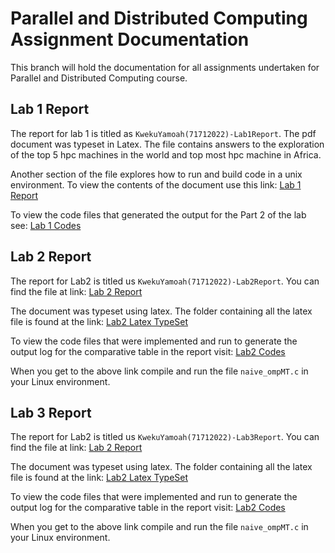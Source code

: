 # Parallel and Distributed Computing Assignment Documentation
This branch will hold the documentation for all assignments undertaken for Parallel and Distributed Computing course.

## Lab 1 Report
The report for lab 1 is titled as `KwekuYamoah(71712022)-Lab1Report`. The pdf document was typeset in Latex. The file contains answers to the exploration of the top 5 hpc machines in the world and top most hpc machine in Africa. 

Another section of the file explores how to run and build code in a unix environment. To view the contents of the document use this link: [Lab 1 Report](https://github.com/KwekuYamoah/Parallel-and-Distributed-Computing/blob/e0dc0f747d5cdd237bd1aa82770f1b89f798f01e/KwekuYamoah(71712022)-Lab1Report.pdf)

To view the code files that generated the output for the Part 2 of the lab see: [Lab 1 Codes](https://github.com/KwekuYamoah/Parallel-and-Distributed-Computing/tree/main/Lab1/Codes)

## Lab 2 Report
The report for Lab2 is titled us `KwekuYamoah(71712022)-Lab2Report`. You can find the file at link: [Lab 2 Report](https://github.com/KwekuYamoah/Parallel-and-Distributed-Computing/blob/88d71a2eb3701d7c36774cd4140bf21e36e2c614/README.md#L14)

The document was typeset using latex. The folder containing all the latex file is found at the link: [Lab2 Latex TypeSet](https://github.com/KwekuYamoah/Parallel-and-Distributed-Computing/blob/88d71a2eb3701d7c36774cd4140bf21e36e2c614/README.md#L12)

To view the code files that were implemented and run to generate the output log for the comparative table in the report visit: [Lab2 Codes](https://github.com/KwekuYamoah/Parallel-and-Distributed-Computing/tree/main/Lab2)

When you get to the above link compile and run the file `naive_ompMT.c` in your Linux environment.

## Lab 3 Report
The report for Lab2 is titled us `KwekuYamoah(71712022)-Lab3Report`. You can find the file at link: [Lab 2 Report](https://github.com/KwekuYamoah/Parallel-and-Distributed-Computing/blob/88d71a2eb3701d7c36774cd4140bf21e36e2c614/README.md#L14)

The document was typeset using latex. The folder containing all the latex file is found at the link: [Lab2 Latex TypeSet](https://github.com/KwekuYamoah/Parallel-and-Distributed-Computing/blob/88d71a2eb3701d7c36774cd4140bf21e36e2c614/README.md#L12)

To view the code files that were implemented and run to generate the output log for the comparative table in the report visit: [Lab2 Codes](https://github.com/KwekuYamoah/Parallel-and-Distributed-Computing/tree/main/Lab2)

When you get to the above link compile and run the file `naive_ompMT.c` in your Linux environment.
